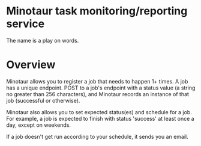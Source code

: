 # Minotaur task monitoring/reporting service

The name is a play on words.

# Overview

Minotaur allows you to register a job that needs to happen 1+ times. A job has a
unique endpoint. POST to a job's endpoint with a status value (a string no
greater than 256 characters), and Minotaur records an instance of that job
(successful or otherwise).

Minotaur also allows you to set expected status(es) and schedule for a job. For
example, a job is expected to finish with status 'success' at least once a day,
except on weekends.

If a job doesn't get run according to your schedule, it sends you an email.
